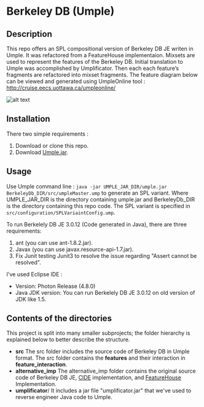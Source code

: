 
# Berkeley DB (Umple)

## Description
This repo offers an SPL compositional version of Berkeley DB JE writen in Umple. It was refactored from a FeatureHouse implementaion. Mixsets are used to represent the features of the Berkeley DB. Initial translation to Umple was accomplished by Umplificator. Then each each feature’s fragments are refactored into mixset fragments. The feature diagram below can be viewed and generated using UmpleOnline tool : http://cruise.eecs.uottawa.ca/umpleonline/

![alt text](https://raw.githubusercontent.com/gublan24/BerkeleyDbUmple/e9aebd48dc937a2cad2b7c0640107144d6f6113b/src/configuration/graphviz.svg)
##  Installation
There two simple requirements : 
 1. Download or clone this repo.
 2. Download [Umple.jar](https://cruise.eecs.uottawa.ca/umpleonline/download_eclipse_umple_plugin.shtml). 

 
## Usage
 Use Umple command line : `java -jar UMPLE_JAR_DIR/umple.jar BerkeleyDb_DIR/src/umpleMaster.ump` to generate an SPL variant. Where UMPLE_JAR_DIR is the directory containing umple.jar and BerkeleyDb_DIR is the directory containing this repo code. The SPL variant is specified in `src/configuration/SPLVariaintConfig.ump`.
 
To run Berkelely DB JE 3.0.12 (Code generated in Java), there are three requirements: 
 1. ant (you can use ant-1.8.2.jar).  
 2. Javax (you can use javax.resource-api-1.7.jar).  
 3. Fix Junit testing Junit3 to resolve the issue regarding "Assert cannot be resolved".

I've used Eclipse IDE :
 - Version: Photon Release (4.8.0) 
 - Java JDK version: You can run Berkelely DB JE 3.0.12 on old version of JDK like 1.5.

## Contents of the directories
This project is split into many smaller subprojects; the folder hierarchy is explained below to better describe the structure.
 * **src**
The src folder includes the source code of Berkeley DB in Umple format. The src folder contains the **features** and their interaction in **feature_interaction**. 
 * **alternative_imp**
 The alternative_imp folder contains the original source code of Berkeley DB JE, [CIDE](https://github.com/ckaestne/CIDE/tree/master/CIDE_Samples/cide_samples/Berkeley%20DB%20JE) implementation, and [FeatureHouse](https://github.com/FeatureIDE/FeatureIDE/tree/develop/plugins/de.ovgu.featureide.examples/featureide_examples/BerkeleyDB-FH-Java) Implementation.  
 * **umplificator**/ 
It includes a jar file "umplificator.jar" that we've used to reverse engineer Java code to Umple. 

